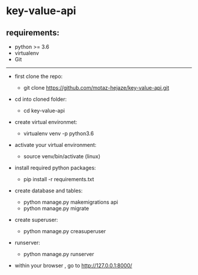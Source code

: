 # key-value-api

requirements:
-----------------
  - python >= 3.6
  - virtualenv
  - Git
------------------

* first clone the repo:
  - git clone https://github.com/motaz-hejaze/key-value-api.git


* cd into cloned folder:
  - cd key-value-api

* create virtual environmet:
  - virtualenv venv -p python3.6
  
* activate your virtual environment:
  - source venv/bin/activate (linux)

* install required python packages:
  - pip install -r requirements.txt

* create database and tables:
  - python manage.py makemigrations api
  - python manage.py migrate

* create superuser:
  - python manage.py creasuperuser

* runserver:
  - python manage.py runserver

* within your browser , go to http://127.0.0.1:8000/
